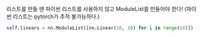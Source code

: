 리스트를 만들 땐 파이썬 리스트를 사용하지 않고
ModuleList를 만들어야 한다!
(파이썬 리스트는 pytorch가 추적 불가능하다.)
~~~python
self.linears = nn.ModuleList([nn.Linear(10, 10) for i in range(10)])
~~~


